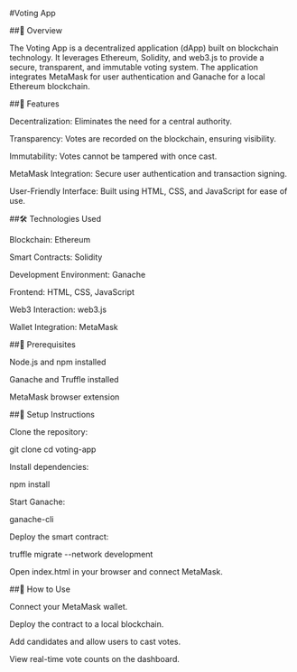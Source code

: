 #Voting App

##📝 Overview

The Voting App is a decentralized application (dApp) built on blockchain technology. It leverages Ethereum, Solidity, and web3.js to provide a secure, transparent, and immutable voting system. The application integrates MetaMask for user authentication and Ganache for a local Ethereum blockchain.

##🚀 Features

Decentralization: Eliminates the need for a central authority.

Transparency: Votes are recorded on the blockchain, ensuring visibility.

Immutability: Votes cannot be tampered with once cast.

MetaMask Integration: Secure user authentication and transaction signing.

User-Friendly Interface: Built using HTML, CSS, and JavaScript for ease of use.

##🛠️ Technologies Used

Blockchain: Ethereum

Smart Contracts: Solidity

Development Environment: Ganache

Frontend: HTML, CSS, JavaScript

Web3 Interaction: web3.js

Wallet Integration: MetaMask

##🛑 Prerequisites

Node.js and npm installed

Ganache and Truffle installed

MetaMask browser extension

##🔧 Setup Instructions

Clone the repository:

git clone <repository-url>
cd voting-app

Install dependencies:

npm install

Start Ganache:

ganache-cli

Deploy the smart contract:

truffle migrate --network development

Open index.html in your browser and connect MetaMask.

##📖 How to Use

Connect your MetaMask wallet.

Deploy the contract to a local blockchain.

Add candidates and allow users to cast votes.

View real-time vote counts on the dashboard.
